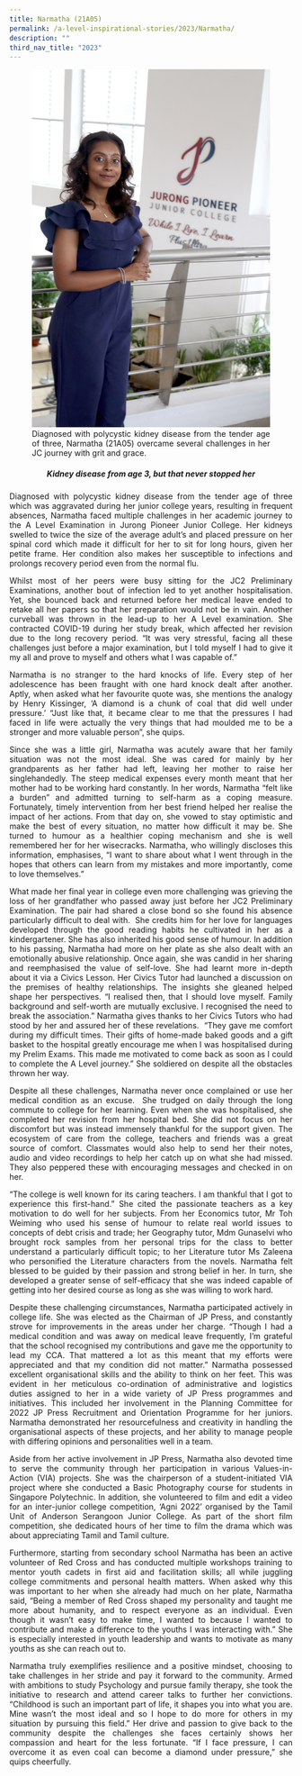 ```yaml
---
title: Narmatha (21A05)
permalink: /a-level-inspirational-stories/2023/Narmatha/
description: ""
third_nav_title: "2023"
---
```


<div align=justify>

<figure>
<img src="/images/Accomplishment/2023/1Narmatha.jpg">
<figcaption>Diagnosed with polycystic kidney disease from the tender age of three, Narmatha (21A05) overcame several challenges in her JC journey with grit and grace.</figcaption></figure>

<center><h5>Kidney disease from age 3, but that never stopped her</center></h5>

<p> Diagnosed with polycystic kidney disease from the tender age of three which was aggravated during her junior college years, resulting in frequent absences, Narmatha faced multiple challenges in her academic journey to the A Level Examination in Jurong Pioneer Junior College. Her kidneys swelled to twice the size of the average adult’s and placed pressure on her spinal cord which made it difficult for her to sit for long hours, given her petite frame. Her condition also makes her susceptible to infections and prolongs recovery period even from the normal flu.</p>

<p>Whilst most of her peers were busy sitting for the JC2 Preliminary Examinations, another bout of infection led to yet another hospitalisation. Yet, she bounced back and returned before her medical leave ended to retake all her papers so that her preparation would not be in vain. Another curveball was thrown in the lead-up to her A Level examination. She contracted COVID-19 during her study break, which affected her revision due to the long recovery period. “It was very stressful, facing all these challenges just before a major examination, but I told myself I had to give it my all and prove to myself and others what I was capable of.”  </p>

<p>Narmatha is no stranger to the hard knocks of life. Every step of her adolescence has been fraught with one hard knock dealt after another. Aptly, when asked what her favourite quote was, she mentions the analogy by Henry Kissinger, ‘A diamond is a chunk of coal that did well under pressure.’ “Just like that, it became clear to me that the pressures I had faced in life were actually the very things that had moulded me to be a stronger and more valuable person”, she quips.</p>

<p>Since she was a little girl, Narmatha was acutely aware that her family situation was not the most ideal. She was cared for mainly by her grandparents as her father had left, leaving her mother to raise her singlehandedly. The steep medical expenses every month meant that her mother had to be working hard constantly. In her words, Narmatha “felt like a burden” and admitted turning to self-harm as a coping measure. Fortunately, timely intervention from her best friend helped her realise the impact of her actions. From that day on, she vowed to stay optimistic and make the best of every situation, no matter how difficult it may be. She turned to humour as a healthier coping mechanism and she is well remembered her for her wisecracks. Narmatha, who willingly discloses this information, emphasises, “I want to share about what I went through in the hopes that others can learn from my mistakes and more importantly, come to love themselves.”</p>

<p>What made her final year in college even more challenging was grieving the loss of her grandfather who passed away just before her JC2 Preliminary Examination. The pair had shared a close bond so she found his absence particularly difficult to deal with.  She credits him for her love for languages developed through the good reading habits he cultivated in her as a kindergartener. She has also inherited his good sense of humour. In addition to his passing, Narmatha had more on her plate as she also dealt with an emotionally abusive relationship. Once again, she was candid in her sharing and reemphasised the value of self-love. She had learnt more in-depth about it via a Civics Lesson. Her Civics Tutor had launched a discussion on the premises of healthy relationships. The insights she gleaned helped shape her perspectives. “I realised then, that I should love myself. Family background and self-worth are mutually exclusive. I recognised the need to break the association.” Narmatha gives thanks to her Civics Tutors who had stood by her and assured her of these revelations.  “They gave me comfort during my difficult times. Their gifts of home-made baked goods and a gift basket to the hospital greatly encourage me when I was hospitalised during my Prelim Exams. This made me motivated to come back as soon as I could to complete the A Level journey.” She soldiered on despite all the obstacles thrown her way.</p>

<p>Despite all these challenges, Narmatha never once complained or use her medical condition as an excuse.  She trudged on daily through the long commute to college for her learning. Even when she was hospitalised, she completed her revision from her hospital bed. She did not focus on her discomfort but was instead immensely thankful for the support given. The ecosystem of care from the college, teachers and friends was a great source of comfort. Classmates would also help to send her their notes, audio and video recordings to help her catch up on what she had missed. They also peppered these with encouraging messages and checked in on her.</p>

<p>“The college is well known for its caring teachers. I am thankful that I got to experience this first-hand.” She cited the passionate teachers as a key motivation to do well for her subjects. From her Economics tutor, Mr Toh Weiming who used his sense of humour to relate real world issues to concepts of debt crisis and trade; her Geography tutor, Mdm Gunaselvi who brought rock samples from her personal trips for the class to better understand a particularly difficult topic; to her Literature tutor Ms Zaleena who personified the Literature characters from the novels. Narmatha felt blessed to be guided by their passion and strong belief in her. In turn, she developed a greater sense of self-efficacy that she was indeed capable of getting into her desired course as long as she was willing to work hard.</p>

<p>Despite these challenging circumstances, Narmatha participated actively in college life. She was elected as the Chairman of JP Press, and constantly strove for improvements in the areas under her charge. “Though I had a medical condition and was away on medical leave frequently, I’m grateful that the school recognised my contributions and gave me the opportunity to lead my CCA. That mattered a lot as this meant that my efforts were appreciated and that my condition did not matter.” Narmatha possessed excellent organisational skills and the ability to think on her feet. This was evident in her meticulous co-ordination of administrative and logistics duties assigned to her in a wide variety of JP Press programmes and initiatives. This included her involvement in the Planning Committee for 2022 JP Press Recruitment and Orientation Programme for her juniors. Narmatha demonstrated her resourcefulness and creativity in handling the organisational aspects of these projects, and her ability to manage people with differing opinions and personalities well in a team.</p>

<p>Aside from her active involvement in JP Press, Narmatha also devoted time to serve the community through her participation in various Values-in-Action (VIA) projects. She was the chairperson of a student-initiated VIA project where she conducted a Basic Photography course for students in Singapore Polytechnic. In addition, she volunteered to film and edit a video for an inter-junior college competition, ‘Agni 2022’ organised by the Tamil Unit of Anderson Serangoon Junior College. As part of the short film competition, she dedicated hours of her time to film the drama which was about appreciating Tamil and Tamil culture.</p>

<p>Furthermore, starting from secondary school Narmatha has been an active volunteer of Red Cross and has conducted multiple workshops training to mentor youth cadets in first aid and facilitation skills; all while juggling college commitments and personal health matters. When asked why this was important to her when she already had much on her plate, Narmatha said, “Being a member of Red Cross shaped my personality and taught me more about humanity, and to respect everyone as an individual. Even though it wasn’t easy to make time, I wanted to because I wanted to contribute and make a difference to the youths I was interacting with.” She is especially interested in youth leadership and wants to motivate as many youths as she can reach out to.</p>

<p>Narmatha truly exemplifies resilience and a positive mindset, choosing to take challenges in her stride and pay it forward to the community. Armed with ambitions to study Psychology and pursue family therapy, she took the initiative to research and attend career talks to further her convictions. “Childhood is such an important part of life, it shapes you into what you are. Mine wasn’t the most ideal and so I hope to do more for others in my situation by pursuing this field.” Her drive and passion to give back to the community despite the challenges she faces certainly shows her compassion and heart for the less fortunate. “If I face pressure, I can overcome it as even coal can become a diamond under pressure,” she quips cheerfully.</p>
